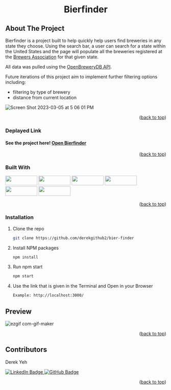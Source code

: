 
<h1 align="center">Bierfinder</h1>

<!-- ABOUT THE PROJECT -->
## About The Project

Bierfinder is a project built to help quickly help users find breweries in any state they choose. Using the search bar, a user can search for a state within the United States and the page will populate all the breweries registered at the [Brewers Association](https://www.brewersassociation.org/) for that given state. 

All data was pulled using the [OpenBreweryDB API](https://www.openbrewerydb.org/). 

Future iterations of this project aim to implement further filtering options including: 
- filtering by type of brewery
- distance from current location

![Screen Shot 2023-03-05 at 5 06 01 PM](https://user-images.githubusercontent.com/113647295/222997707-5d757503-5e35-48d6-acff-4300e9f344d3.png)


<p align="right">(<a href="#readme-top">back to top</a>)</p>

### Deplayed Link
  
  #### See the project here! [Open Bierfinder](bier-finder-i8m5a1fxg-derekgithub2.vercel.app/)

<p align="right">(<a href="#readme-top">back to top</a>)</p>

### Built With

<div>
  <img src="https://img.shields.io/badge/-react-333333?logo=react&style=for-the-badge" width="100" height="30"/>
  <img src="https://img.shields.io/badge/-react%20router-f44250?logo=react%20router&logoColor=white&style=for-the-badge" width="100" height="30"/>
  <img src="https://img.shields.io/badge/-cypress-007780?logo=cypress&logoColor=white&style=for-the-badge" width="100" height="30"/>
  <img src="https://img.shields.io/badge/-CSS3-315780?logo=css3&style=for-the-badge" width="100" height="30"/>
  <img src="https://img.shields.io/badge/-npm-c12127?logo=npm&logoColor=white&style=for-the-badge" width="100"  height="30"/>
  <img src="https://img.shields.io/badge/JavaScript-323330?style=for-the-badge&logo=javascript&logoColor=F7DF1E" width="100" height="30" />
</div>

<p align="right">(<a href="#readme-top">back to top</a>)</p>


### Installation

1. Clone the repo
   ```sh
   git clone https://github.com/derekgithub2/bier-finder
   ```
2. Install NPM packages
   ```sh
   npm install
   ```
3. Run npm start
   ```sh
   npm start
   ```
4. Use the link that is given in the Terminal and Open in your Browser
   ```sh
   Example: http://localhost:3000/
   ```


<!-- USAGE EXAMPLES -->
## Preview

![ezgif com-gif-maker](https://user-images.githubusercontent.com/113647295/222998241-7583429e-c337-465f-a176-40946ab0d03e.gif)

<p align="right">(<a href="#readme-top">back to top</a>)</p>

## Contributors
  
  
Derek Yeh

<p>
<a href="https://www.linkedin.com/in/derekyeh/" rel="nofollow"> 
    <img src="https://camo.githubusercontent.com/e0278098417dddf9727cfee70a5eb84af38a20705b3bded56cf91cb5feb29d7d/68747470733a2f2f696d672e736869656c64732e696f2f62616467652f4c696e6b6564496e2d626c75653f7374796c653d666f722d7468652d6261646765266c6f676f3d6c696e6b6564696e266c6f676f436f6c6f723d7768697465" alt="LinkedIn Badge" data-canonical-src="https://img.shields.io/badge/LinkedIn-blue?style=for-the-badge&amp;logo=linkedin&amp;logoColor=white" style="max-width: 100%;">
  </a>
 
 <a href="https://github.com/derekgithub2">
    <img src="https://camo.githubusercontent.com/053afc74b933b7e1f909c8e121a327df0657ffa1be49b9397ea940545ebb5318/68747470733a2f2f696d672e736869656c64732e696f2f62616467652f2d6769746875622d626c61636b3f7374796c653d666f722d7468652d6261646765266c6f676f3d676974687562266c6f676f436f6c6f723d7768697465" alt="GitHub Badge" data-canonical-src="https://img.shields.io/badge/-github-black?style=for-the-badge&amp;logo=github&amp;logoColor=white" style="max-width: 100%;">
  </a>
  </p>

<p align="right">(<a href="#readme-top">back to top</a>)</p>
